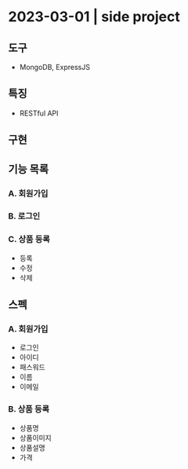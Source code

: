 # 2023-03-01 | side project

## 도구

- MongoDB, ExpressJS

## 특징

- RESTful API

## 구현

## 기능 목록

### A. 회원가입

### B. 로그인

### C. 상품 등록

- 등록
- 수정
- 삭제

## 스펙

### A. 회원가입

- 로그인
- 아이디
- 패스워드
- 이름
- 이메일

### B. 상품 등록

- 상품명
- 상품이미지
- 상품설명
- 가격
